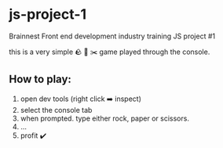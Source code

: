 # js-project-1
Brainnest Front end development industry training JS project #1

this is a very simple 🪨 📰 ✂️ game played through the console.

## How to play:

1. open dev tools (right click ➡️ inspect)
2. select the console tab
3. when prompted. type either rock, paper or scissors.
4. ...
5. profit ✔️
